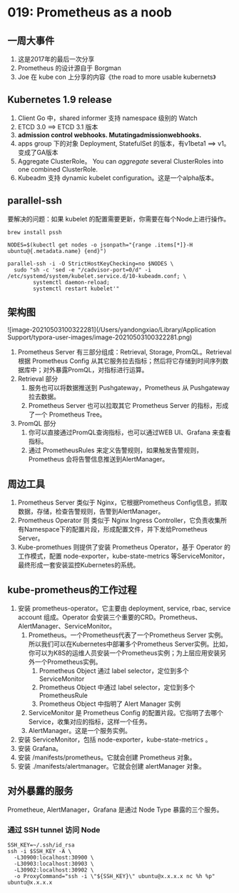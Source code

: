 # 019: Prometheus as a noob



## 一周大事件

1. 这是2017年的最后一次分享
2. Prometheus 的设计源自于 Borgman
3. Joe 在 kube con 上分享的内容《the road to more usable kubernets》

## Kubernetes 1.9 release

1. Client Go 中，shared informer 支持 namespace 级别的 Watch
2. ETCD 3.0 ==> ETCD 3.1 版本
3. **admission control webhooks. Mutatingadmissionwebhooks.**
4. apps group 下的对象 Deployment, StatefulSet 的版本，有v1beta1 ==> v1。变成了GA版本
5. Aggregate ClusterRole。 You can *aggregate* several ClusterRoles into one combined ClusterRole.
6. Kubeadm 支持 dynamic kubelet configuration。这是一个alpha版本。

## parallel-ssh

要解决的问题：如果 kubelet 的配置需要更新，你需要在每个Node上进行操作。

```shell
brew install pssh

NODES=$(kubectl get nodes -o jsonpath="{range .items[*]}-H ubuntu@{.metadata.name} {end}")

parallel-ssh -i -O StrictHostKeyChecking=no $NODES \
  sudo "sh -c 'sed -e "/cadvisor-port=0/d" -i /etc/systemd/system/kubelet.service.d/10-kubeadm.conf; \
        systemctl daemon-reload;
        systemctl restart kubelet'"
```

## 架构图

![image-20210503100322281](/Users/yandongxiao/Library/Application Support/typora-user-images/image-20210503100322281.png)

1. Prometheus Server 有三部分组成：Retrieval, Storage, PromQL。Retrieval 根据 Prometheus Config 从其它服务拉去指标；然后将它存储到时间序列数据库中；对外暴露PromQL，对指标进行运算。
2. Retrieval 部分
   1. 服务也可以将数据推送到 Pushgateway，Prometheus 从 Pushgateway 拉去数据。
   2. Prometheus Server 也可以拉取其它 Prometheus Server 的指标，形成了一个 Prometheus Tree。
3. PromQL 部分
   1. 你可以直接通过PromQL查询指标，也可以通过WEB UI、Grafana 来查看指标。
   2. 通过 PrometheusRules 来定义告警规则，如果触发告警规则，Prometheus 会将告警信息推送到AlertManager。

## 周边工具

1. Prometheus Server 类似于 Nginx，它根据Prometheus Config信息，抓取数据，存储，检查告警规则，告警到AlertManager。
2. Prometheus Operator 则 类似于 Nginx Ingress Controller，它负责收集所有Namespace下的配置片段，形成配置文件，并下发给Prometheus Server。
3. Kube-promethues 则提供了安装 Prometheus Operator，基于 Operator 的工作模式，配置 node-exporter，kube-state-metrics 等ServiceMonitor，最终形成一套安装监控Kubernetes的系统。

## kube-prometheus的工作过程

1. 安装 prometheus-operator。它主要由 deployment, service, rbac, service account 组成。Operator 会安装三个重要的CRD。Prometheus、AlertManager、ServiceMonitor。
   1. Prometheus。一个Prometheus代表了一个Prometheus Server 实例。所以我们可以在Kubernetes中部署多个Prometheus Server实例。比如，你可以为K8S的运维人员安装一个Prometheus实例；为上层应用安装另外一个Prometheus实例。
      1. Prometheus Object 通过 label selector，定位到多个 ServiceMonitor
      2. Prometheus Object 中通过 label selector，定位到多个 PrometheusRule
      3. Prometheus Object 中指明了 Alert Manager 实例
   2. ServiceMonitor 是 Prometheus Config 的配置片段。它指明了去哪个Service，收集对应的指标，这样一个任务。
   3. AlertManager。这是一个服务实例。
2. 安装 ServiceMonitor，包括 node-exporter，kube-state-metrics 。
3. 安装 Grafana。
4. 安装 /manifests/prometheus。它就会创建 Prometheus 对象。
5. 安装 ./manifests/alertmanager。它就会创建 alertManager 对象。

## 对外暴露的服务

Prometheue, AlertManager，Grafana 是通过 Node Type 暴露的三个服务。

### 通过 SSH tunnel 访问 Node

```shell
SSH_KEY=~/.ssh/id_rsa
ssh -i $SSH_KEY -A \
  -L30900:localhost:30900 \
  -L30903:localhost:30903 \
  -L30902:localhost:30902 \
  -o ProxyCommand="ssh -i \"${SSH_KEY}\" ubuntu@x.x.x.x nc %h %p" ubuntu@x.x.x.x
```

## 